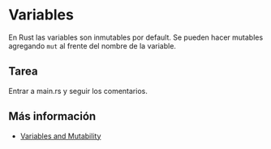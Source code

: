 # Variables

En Rust las variables son inmutables por default. Se pueden hacer mutables agregando `mut` al frente del nombre de la variable.

## Tarea

Entrar a main.rs y seguir los comentarios.

## Más información

- [Variables and Mutability](https://doc.rust-lang.org/book/ch03-01-variables-and-mutability.html)
